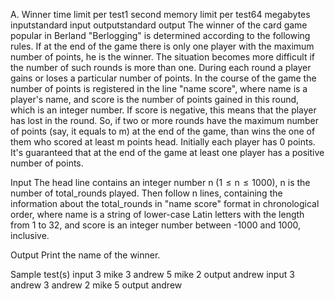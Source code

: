 A. Winner
time limit per test1 second
memory limit per test64 megabytes
inputstandard input
outputstandard output
The winner of the card game popular in Berland "Berlogging" is determined according to the following rules. If at the end of the game there is only one player with the maximum number of points, he is the winner. The situation becomes more difficult if the number of such rounds is more than one. During each round a player gains or loses a particular number of points. In the course of the game the number of points is registered in the line "name score", where name is a player's name, and score is the number of points gained in this round, which is an integer number. If score is negative, this means that the player has lost in the round. So, if two or more rounds have the maximum number of points (say, it equals to m) at the end of the game, than wins the one of them who scored at least m points head. Initially each player has 0 points. It's guaranteed that at the end of the game at least one player has a positive number of points.

Input
The head line contains an integer number n (1  ≤  n  ≤  1000), n is the number of total_rounds played. Then follow n lines, containing the information about the total_rounds in "name score" format in chronological order, where name is a string of lower-case Latin letters with the length from 1 to 32, and score is an integer number between -1000 and 1000, inclusive.

Output
Print the name of the winner.

Sample test(s)
input
3
mike 3
andrew 5
mike 2
output
andrew
input
3
andrew 3
andrew 2
mike 5
output
andrew
